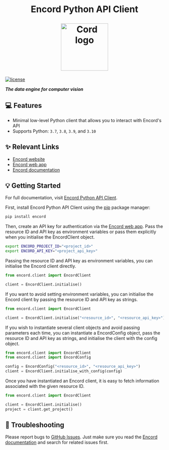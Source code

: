 <h1 align="center">
  <p align="center">Encord Python API Client</p>
  <a href="https://encord.com"><img src="https://encord.com/logo512.png" width="150" alt="Cord logo"/></a>
</h1>

[![license](https://img.shields.io/badge/License-Apache%202.0-blue.svg)](https://opensource.org/licenses/Apache-2.0)

***The data engine for computer vision***

## 💻 Features

- Minimal low-level Python client that allows you to interact with Encord's API
- Supports Python: `3.7`, `3.8`, `3.9`, and `3.10`

## ✨ Relevant Links
* [Encord website](https://encord.com)
* [Encord web app](https://app.encord.com)
* [Encord documentation](https://docs.encord.com)

## 💡 Getting Started

For full documentation, visit [Encord Python API Client](https://docs.encord.com/docs/client/).

First, install Encord Python API Client using the [pip](https://pip.pypa.io/en/stable/installing) package manager:

```bash
pip install encord
```

Then, create an API key for authentication via the [Encord web app](https://app.encord.com). Pass the resource ID and API key as environment variables or pass them explicitly when you initialise the EncordClient object.

```bash
export ENCORD_PROJECT_ID="<project_id>"
export ENCORD_API_KEY="<project_api_key>"
```

Passing the resource ID and API key as environment variables, you can initialise the Encord client directly.

```python
from encord.client import EncordClient

client = EncordClient.initialise()
```

If you want to avoid setting environment variables, you can initialise the Encord client by passing the resource ID and API key as strings.

```python
from encord.client import EncordClient

client = EncordClient.initialise("<resource_id>", "<resource_api_key>")
```

If you wish to instantiate several client objects and avoid passing parameters each time, you can instantiate a EncordConfig object, pass the resource ID and API key as strings, and initialise the client with the config object.

```py
from encord.client import EncordClient
from encord.client import EncordConfig

config = EncordConfig("<resource_id>", "<resource_api_key>")
client = EncordClient.initialise_with_config(config)
```

Once you have instantiated an Encord client, it is easy to fetch information associated with the given resource ID.

```py
from encord.client import EncordClient

client = EncordClient.initialise()
project = client.get_project()
```

## 🐛 Troubleshooting

Please report bugs to [GitHub Issues](https://github.com/encord-team/encord-client-python/issues). Just make sure you read the [Encord documentation](https://docs.encord.com) and search for related issues first.
